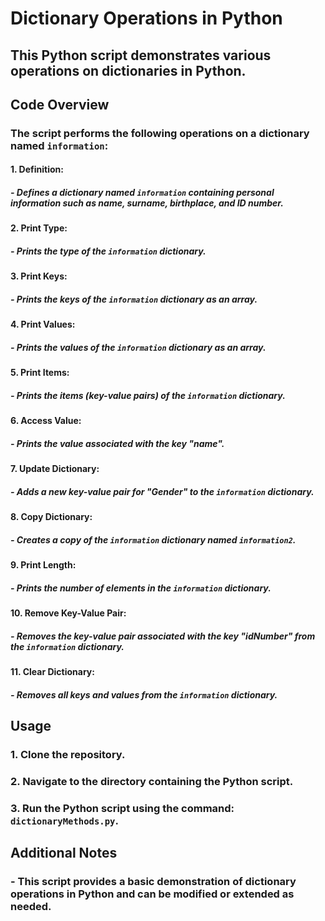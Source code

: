 # Dictionary Operations in Python

## This Python script demonstrates various operations on dictionaries in Python.

## Code Overview

### The script performs the following operations on a dictionary named `information`:

#### 1. **Definition**: 
##### - Defines a dictionary named `information` containing personal information such as name, surname, birthplace, and ID number.
   
#### 2. **Print Type**:
##### - Prints the type of the `information` dictionary.

#### 3. **Print Keys**:
##### - Prints the keys of the `information` dictionary as an array.

#### 4. **Print Values**:
##### - Prints the values of the `information` dictionary as an array.

#### 5. **Print Items**:
##### - Prints the items (key-value pairs) of the `information` dictionary.

#### 6. **Access Value**:
##### - Prints the value associated with the key "name".

#### 7. **Update Dictionary**:
##### - Adds a new key-value pair for "Gender" to the `information` dictionary.

#### 8. **Copy Dictionary**:
##### - Creates a copy of the `information` dictionary named `information2`.

#### 9. **Print Length**:
##### - Prints the number of elements in the `information` dictionary.

#### 10. **Remove Key-Value Pair**:
##### - Removes the key-value pair associated with the key "idNumber" from the `information` dictionary.

#### 11. **Clear Dictionary**:
##### - Removes all keys and values from the `information` dictionary.

## Usage

### 1. Clone the repository.
### 2. Navigate to the directory containing the Python script.
### 3. Run the Python script using the command: `dictionaryMethods.py`.

## Additional Notes

### - This script provides a basic demonstration of dictionary operations in Python and can be modified or extended as needed.
